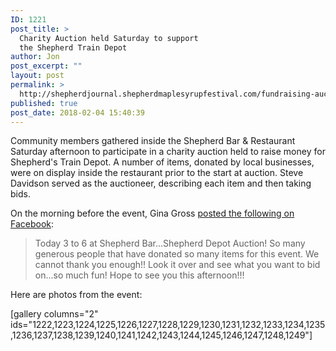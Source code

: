 ```yaml
---
ID: 1221
post_title: >
  Charity Auction held Saturday to support
  the Shepherd Train Depot
author: Jon
post_excerpt: ""
layout: post
permalink: >
  http://shepherdjournal.shepherdmaplesyrupfestival.com/fundraising-auction-held-saturday-to-support-the-train-depot
published: true
post_date: 2018-02-04 15:40:39
---
```

Community members gathered inside the Shepherd Bar &amp; Restaurant Saturday afternoon to participate in a charity auction held to raise money for Shepherd's Train Depot. A number of items, donated by local businesses, were on display inside the restaurant prior to the start at auction. Steve Davidson served as the auctioneer, describing each item and then taking bids.

On the morning before the event, Gina Gross <a href="https://www.facebook.com/gina.steeregross/videos/1627527610668482/">posted the following on Facebook</a>:
<blockquote>Today 3 to 6 at Shepherd Bar...Shepherd Depot Auction! So many generous people that have donated so many items for this event. We cannot thank you enough!! Look it over and see what you want to bid on...so much fun! Hope to see you this afternoon!!!</blockquote>
<!--more-->

Here are photos from the event:

[gallery columns="2" ids="1222,1223,1224,1225,1226,1227,1228,1229,1230,1231,1232,1233,1234,1235,1236,1237,1238,1239,1240,1241,1242,1243,1244,1245,1246,1247,1248,1249"]
